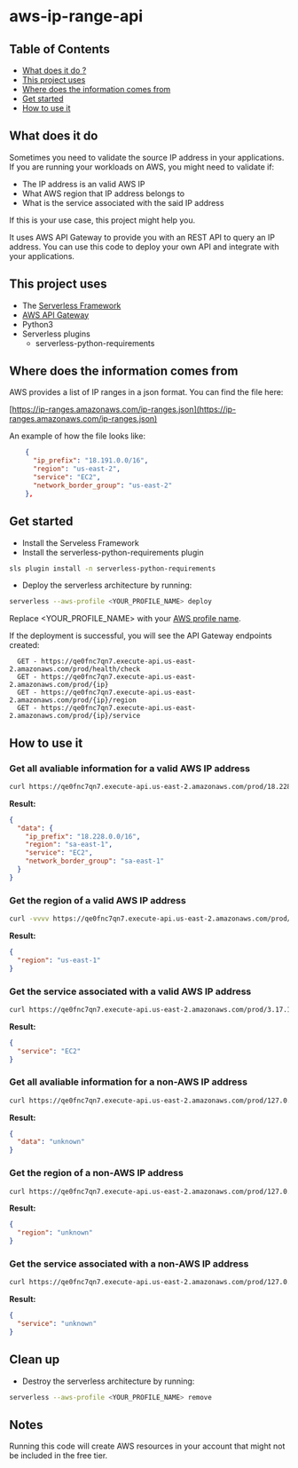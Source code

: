 # aws-ip-range-api

## Table of Contents
- [What does it do ?](https://github.com/groorj/aws-ip-range-api#what-does-it-do)
- [This project uses](https://github.com/groorj/aws-ip-range-api#this-project-uses)
- [Where does the information comes from](https://github.com/groorj/aws-ip-range-api#where-does-the-information-comes-from)
- [Get started](https://github.com/groorj/aws-ip-range-api#get-started)
- [How to use it](https://github.com/groorj/aws-ip-range-api#how-to-use-it)

## What does it do

Sometimes you need to validate the source IP address in your applications. If you are running your workloads on AWS, you might need to validate if:
- The IP address is an valid AWS IP
- What AWS region that IP address belongs to
- What is the service associated with the said IP address

If this is your use case, this project might help you.

It uses AWS API Gateway to provide you with an REST API to query an IP address. You can use this code to deploy your own API and integrate with your applications.

## This project uses

- The [Serverless Framework](https://www.serverless.com/)
- [AWS API Gateway](https://aws.amazon.com/api-gateway/)
- Python3
- Serverless plugins
  - serverless-python-requirements

## Where does the information comes from

AWS provides a list of IP ranges in a json format. You can find the file here:

[https://ip-ranges.amazonaws.com/ip-ranges.json](https://ip-ranges.amazonaws.com/ip-ranges.json)

An example of how the file looks like:

```json
    {
      "ip_prefix": "18.191.0.0/16",
      "region": "us-east-2",
      "service": "EC2",
      "network_border_group": "us-east-2"
    },
```

## Get started

- Install the Serveless Framework
- Install the serverless-python-requirements plugin

```bash
sls plugin install -n serverless-python-requirements
```

- Deploy the serverless architecture by running:

```bash
serverless --aws-profile <YOUR_PROFILE_NAME> deploy
```

Replace <YOUR_PROFILE_NAME> with your [AWS profile name](https://docs.aws.amazon.com/cli/latest/userguide/cli-configure-profiles.html).

If the deployment is successful, you will see the API Gateway endpoints created:

```text
  GET - https://qe0fnc7qn7.execute-api.us-east-2.amazonaws.com/prod/health/check
  GET - https://qe0fnc7qn7.execute-api.us-east-2.amazonaws.com/prod/{ip}
  GET - https://qe0fnc7qn7.execute-api.us-east-2.amazonaws.com/prod/{ip}/region
  GET - https://qe0fnc7qn7.execute-api.us-east-2.amazonaws.com/prod/{ip}/service
```

## How to use it

### Get all avaliable information for a valid AWS IP address
```bash
curl https://qe0fnc7qn7.execute-api.us-east-2.amazonaws.com/prod/18.228.93.48
```

**Result:**
```json
{
  "data": {
    "ip_prefix": "18.228.0.0/16",
    "region": "sa-east-1",
    "service": "EC2",
    "network_border_group": "sa-east-1"
  }
}
```

### Get the region of a valid AWS IP address
```bash
curl -vvvv https://qe0fnc7qn7.execute-api.us-east-2.amazonaws.com/prod/52.1.1.1/region
```

**Result:**
```json
{
  "region": "us-east-1"
}
```

### Get the service associated with a valid AWS IP address
```bash
curl https://qe0fnc7qn7.execute-api.us-east-2.amazonaws.com/prod/3.17.184.157/service
```

**Result:**
```json
{
  "service": "EC2"
}
```

### Get all avaliable information for a non-AWS IP address
```bash
curl https://qe0fnc7qn7.execute-api.us-east-2.amazonaws.com/prod/127.0.0.1
```

**Result:**
```json
{
  "data": "unknown"
}
```

### Get the region of a non-AWS IP address
```bash
curl https://qe0fnc7qn7.execute-api.us-east-2.amazonaws.com/prod/127.0.0.1/region
```

**Result:**
```json
{
  "region": "unknown"
}
```

### Get the service associated with a non-AWS IP address
```bash
curl https://qe0fnc7qn7.execute-api.us-east-2.amazonaws.com/prod/127.0.0.1/service
```

**Result:**
```json
{
  "service": "unknown"
}
```

## Clean up

- Destroy the serverless architecture by running:

```bash
serverless --aws-profile <YOUR_PROFILE_NAME> remove
```

## Notes
Running this code will create AWS resources in your account that might not be included in the free tier.